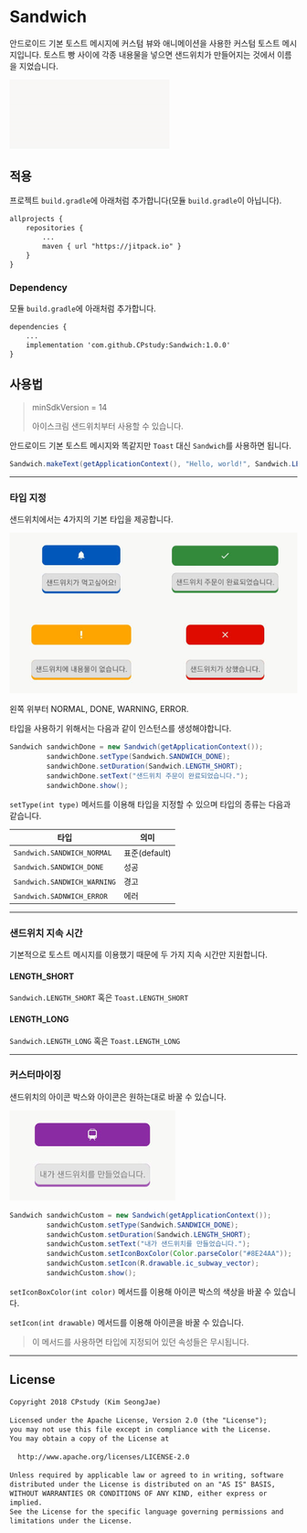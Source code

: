 # Sandwich

안드로이드 기본 토스트 메시지에 커스텀 뷰와 애니메이션을 사용한 커스텀 토스트 메시지입니다. 토스트 빵 사이에 각종 내용물을 넣으면 샌드위치가 만들어지는 것에서 이름을 지었습니다.

![](https://github.com/CPstudy/Sandwich/blob/master/images/preview.gif)

## 적용

프로젝트 `build.gradle`에 아래처럼 추가합니다(모듈 `build.gradle`이 아닙니다).

```
allprojects {
    repositories {
        ...
        maven { url "https://jitpack.io" }
    }
}
```

### Dependency

모듈 `build.gradle`에 아래처럼 추가합니다.

```
dependencies {
    ...
    implementation 'com.github.CPstudy:Sandwich:1.0.0'
}
```

## 사용법

> minSdkVersion = 14
>
> 아이스크림 샌드위치부터 사용할 수 있습니다.

안드로이드 기본 토스트 메시지와 똑같지만 `Toast` 대신 `Sandwich`를 사용하면 됩니다.

```java
Sandwich.makeText(getApplicationContext(), "Hello, world!", Sandwich.LENGTH_SHORT).show();
```

------

### 타입 지정

샌드위치에서는 4가지의 기본 타입을 제공합니다.

![](https://github.com/CPstudy/Sandwich/blob/master/images/preview2.jpg)

왼쪽 위부터 NORMAL, DONE, WARNING, ERROR.



타입을 사용하기 위해서는 다음과 같이 인스턴스를 생성해야합니다.

```java
Sandwich sandwichDone = new Sandwich(getApplicationContext());
         sandwichDone.setType(Sandwich.SANDWICH_DONE);
         sandwichDone.setDuration(Sandwich.LENGTH_SHORT);
         sandwichDone.setText("샌드위치 주문이 완료되었습니다.");
         sandwichDone.show();
```

`setType(int type)` 메서드를 이용해 타입을 지정할 수 있으며 타입의 종류는 다음과 같습니다.

| 타입                        | 의미          |
| --------------------------- | ------------- |
| `Sandwich.SANDWICH_NORMAL`  | 표준(default) |
| `Sandwich.SANDWICH_DONE`    | 성공          |
| `Sandwich.SANDWICH_WARNING` | 경고          |
| `Sandwich.SADNWICH_ERROR`   | 에러          |

------

### 샌드위치 지속 시간

기본적으로 토스트 메시지를 이용했기 때문에 두 가지 지속 시간만 지원합니다.

#### LENGTH_SHORT

`Sandwich.LENGTH_SHORT` 혹은 `Toast.LENGTH_SHORT`

#### LENGTH_LONG

`Sandwich.LENGTH_LONG` 혹은 `Toast.LENGTH_LONG`

------

### 커스터마이징

샌드위치의 아이콘 박스와 아이콘은 원하는대로 바꿀 수 있습니다.

![](https://github.com/CPstudy/Sandwich/blob/master/images/preview3.jpg)

```java
Sandwich sandwichCustom = new Sandwich(getApplicationContext());
         sandwichCustom.setType(Sandwich.SANDWICH_DONE);
         sandwichCustom.setDuration(Sandwich.LENGTH_SHORT);
         sandwichCustom.setText("내가 샌드위치를 만들었습니다.");
         sandwichCustom.setIconBoxColor(Color.parseColor("#8E24AA"));
         sandwichCustom.setIcon(R.drawable.ic_subway_vector);
         sandwichCustom.show();
```

`setIconBoxColor(int color)` 메서드를 이용해 아이콘 박스의 색상을 바꿀 수 있습니다.

`setIcon(int drawable)` 메서드를 이용해 아이콘을 바꿀 수 있습니다.

> 이 메서드를 사용하면 타입에 지정되어 있던 속성들은 무시됩니다.

------

## License

```
Copyright 2018 CPstudy (Kim SeongJae)

Licensed under the Apache License, Version 2.0 (the "License");
you may not use this file except in compliance with the License.
You may obtain a copy of the License at

  http://www.apache.org/licenses/LICENSE-2.0

Unless required by applicable law or agreed to in writing, software
distributed under the License is distributed on an "AS IS" BASIS,
WITHOUT WARRANTIES OR CONDITIONS OF ANY KIND, either express or implied.
See the License for the specific language governing permissions and
limitations under the License.
```

